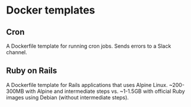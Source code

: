 # Docker templates

## Cron

A Dockerfile template for running cron jobs. Sends errors to a Slack channel.

## Ruby on Rails

A Dockerfile template for Rails applications that uses Alpine Linux. ~200-300MB with Alpine and intermediate steps vs. ~1-1.5GB with official Ruby images using Debian (without intermediate steps).
